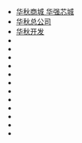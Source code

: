 - [华秋商城  华强芯城](https://www.hqchip.com/)  
- [华秋总公司](https://www.huaqiu.com/)
- [华秋开发](http://www.elecfans.com/kf/)
- []()
- []()
- []()
- []()
- []()
- []()
- []()
- []()
- []()
- []()
- []()
- []()


